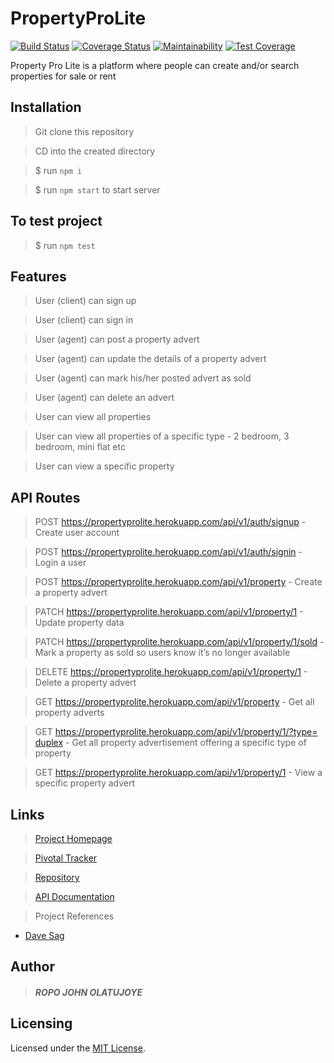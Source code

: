 # PropertyProLite
[![Build Status](https://travis-ci.com/Johnpeace/PropertyProLite.svg?branch=develop)](https://travis-ci.com/Johnpeace/PropertyProLite)
[![Coverage Status](https://coveralls.io/repos/github/Johnpeace/PropertyProLite/badge.svg?branch=develop)](https://coveralls.io/github/Johnpeace/PropertyProLite?branch=develop)
[![Maintainability](https://api.codeclimate.com/v1/badges/9502704d31e0717ede11/maintainability)](https://codeclimate.com/github/Johnpeace/PropertyProLite/maintainability)
[![Test Coverage](https://api.codeclimate.com/v1/badges/a99a88d28ad37a79dbf6/test_coverage)](https://codeclimate.com/github/codeclimate/codeclimate/test_coverage)

Property Pro Lite is a platform where people can create and/or search properties for sale or rent

## Installation
 > Git clone this repository

 > CD into the created directory

 > $ run `npm i`

 > $ run `npm start` to start server

## To test project
 > $ run `npm test`

## Features
 > User (client) can sign up

 > User (client) can sign in

 > User (agent) can post a property advert

 > User (agent) can update the details of a property advert

 > User (agent) can mark his/her posted advert as sold

 > User (agent) can delete an advert

 > User can view all properties

 > User can view all properties of a specific type - 2 bedroom, 3 bedroom, mini flat
etc

 > User can view a specific property

## API Routes
 > POST https://propertyprolite.herokuapp.com/api/v1/auth/signup - Create user account

 > POST https://propertyprolite.herokuapp.com/api/v1/auth/signin - Login a user

 > POST https://propertyprolite.herokuapp.com/api/v1/property - Create a property advert

 > PATCH https://propertyprolite.herokuapp.com/api/v1/property/1 - Update property data

 > PATCH https://propertyprolite.herokuapp.com/api/v1/property/1/sold - Mark a property as sold so      users know it’s no longer available

 > DELETE https://propertyprolite.herokuapp.com/api/v1/property/1 - Delete a property advert

 > GET https://propertyprolite.herokuapp.com/api/v1/property - Get all property adverts

 > GET https://propertyprolite.herokuapp.com/api/v1/property/1/?type=​duplex - Get all property advertisement offering a specific type of property

> GET https://propertyprolite.herokuapp.com/api/v1/property/1 - View a specific property advert

## Links
 > [Project Homepage](https://johnpeace.github.io/PropertyProLite/UI/pages/index.html)

 > [Pivotal Tracker](https://www.pivotaltracker.com/n/projects/2354324)

 > [Repository](https://github.com/Johnpeace/PropertyProLite)

 > [API Documentation]()

 > Project References
 * [Dave Sag](https://itnext.io/wiring-up-an-api-server-with-express-and-swagger-9bffe0a0d6bd)


## Author

> ##### ROPO JOHN OLATUJOYE 

## Licensing
Licensed under the [MIT License](LICENSE).